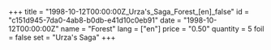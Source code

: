 +++
title = "1998-10-12T00:00:00Z_Urza's_Saga_Forest_[en]_false"
id = "c151d945-7da0-4ab8-b0db-e41d10c0eb91"
date = "1998-10-12T00:00:00Z"
name = "Forest"
lang = ["en"]
price = "0.50"
quantity = 5
foil = false
set = "Urza's Saga"
+++
